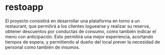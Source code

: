 # restoapp
 El proyecto consistirá en desarrollar una plataforma en torno a un restaurant, que permitirá a los clientes loguearse y realizar su reserva, obtener descuentos por conductas de consumo, como también indicar el menú con anticipación. Esto permitirá una mejor experiencia, acortando tiempos de espera, y permitiendo al dueño del local prever la necesidad de personal como también de insumos.